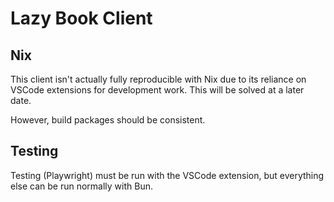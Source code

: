 # Lazy Book Client

## Nix

This client isn't actually fully reproducible with Nix due to its reliance on VSCode extensions for development work. This will be solved at a later date.

However, build packages should be consistent.

## Testing

Testing (Playwright) must be run with the VSCode extension, but everything else can be run normally with Bun.